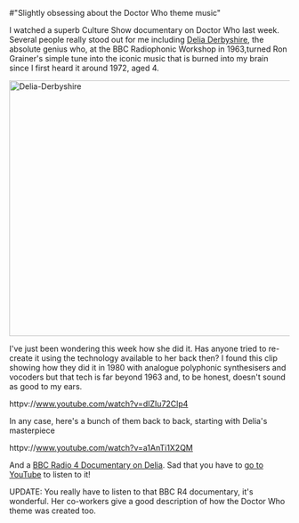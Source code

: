 #"Slightly obsessing about the Doctor Who theme music"

I watched a superb Culture Show documentary on Doctor Who last week. Several people really stood out for me including <a href="http://www.delia-derbyshire.org/">Delia Derbyshire</a>, the absolute genius who, at the BBC Radiophonic Workshop in 1963,turned Ron Grainer's simple tune into the iconic music that is burned into my brain since I first heard it around 1972, aged 4.

<a href="https://s3-eu-west-1.amazonaws.com/conoroneill.net/wp-content/uploads/2013/12/Delia-Derbyshire.png"><img class="aligncenter size-full wp-image-1220" alt="Delia-Derbyshire" src="https://s3-eu-west-1.amazonaws.com/conoroneill.net/wp-content/uploads/2013/12/Delia-Derbyshire.png" width="824" height="459" /></a><a href="http://www.okayfuture.com/wp-content/uploads/2013/09/Delia-Derbyshire.png">
</a>

I've just been wondering this week how she did it. Has anyone tried to re-create it using the technology available to her back then? I found this clip showing how they did it in 1980 with analogue polyphonic synthesisers and vocoders but that tech is far beyond 1963 and, to be honest, doesn't sound as good to my ears.

httpv://www.youtube.com/watch?v=dIZIu72Clp4

In any case, here's a bunch of them back to back, starting with Delia's masterpiece

httpv://www.youtube.com/watch?v=a1AnTi1X2QM

And a <a href="http://www.bbc.co.uk/programmes/b00rl2ky">BBC Radio 4 Documentary on Delia</a>. Sad that you have to <a href="http://www.youtube.com/watch?v=MA6Fb0nuAYw">go to YouTube</a> to listen to it!

UPDATE: You really have to listen to that BBC R4 documentary, it's wonderful. Her co-workers give a good description of how the Doctor Who theme was created too.